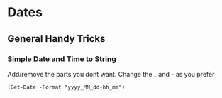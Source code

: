 # Dates

## General Handy Tricks

### Simple Date and Time to String

Add/remove the parts you dont want. Change the _ and - as you prefer

```
(Get-Date -Format "yyyy_MM_dd-hh_mm")
```
